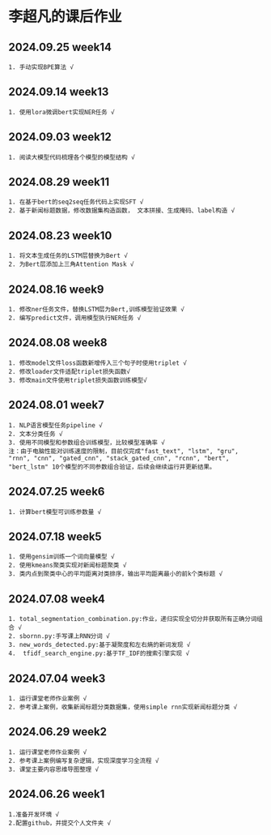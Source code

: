 # 李超凡的课后作业

## 2024.09.25 week14
    1. 手动实现BPE算法 √

## 2024.09.14 week13
    1. 使用lora微调bert实现NER任务 √
    
## 2024.09.03 week12
    1. 阅读大模型代码梳理各个模型的模型结构 √

## 2024.08.29 week11
    1. 在基于bert的seq2seq任务代码上实现SFT √
    2. 基于新闻标题数据，修改数据集构造函数， 文本拼接、生成掩码、label构造 √

## 2024.08.23 week10
    1. 将文本生成任务的LSTM层替换为Bert √
    2. 为Bert层添加上三角Attention Mask √

## 2024.08.16 week9
    1. 修改ner任务文件，替换LSTM层为Bert,训练模型验证效果 √
    2. 编写predict文件，调用模型执行NER任务 √

## 2024.08.08 week8
    1. 修改model文件loss函数新增传入三个句子时使用triplet √
    2. 修改loader文件适配triplet损失函数√
    3. 修改main文件使用triplet损失函数训练模型√

## 2024.08.01 week7
    1. NLP语言模型任务pipeline √
    2. 文本分类任务 √
    3. 使用不同模型和参数组合训练模型，比较模型准确率 √
    注：由于电脑性能对训练速度的限制，目前仅完成"fast_text", "lstm", "gru", "rnn", "cnn", "gated_cnn", "stack_gated_cnn", "rcnn", "bert", "bert_lstm" 10个模型的不同参数组合验证，后续会继续运行并更新结果。

## 2024.07.25 week6
    1. 计算bert模型可训练参数量 √

## 2024.07.18 week5
    1. 使用gensim训练一个词向量模型 √
    2. 使用kmeans聚类实现对新闻标题聚类 √
    3. 类内点到聚类中心的平均距离对类排序，输出平均距离最小的前k个类标题 √


## 2024.07.08 week4
    1. total_segmentation_combination.py:作业，递归实现全切分并获取所有正确分词组合 √
    2. sbornn.py:手写课上RNN分词 √
    3. new_words_detected.py:基于凝聚度和左右熵的新词发现 √
    4.  tfidf_search_engine.py:基于TF_IDF的搜索引擎实现 √


## 2024.07.04 week3
    1. 运行课堂老师作业案例 √
    2. 参考课上案例，收集新闻标题分类数据集，使用simple rnn实现新闻标题分类 √


## 2024.06.29 week2
    1. 运行课堂老师作业案例 √
    2. 参考课上案例编写复杂逻辑，实现深度学习全流程 √
    3. 课堂主要内容思维导图整理 √


## 2024.06.26 week1
    1.准备开发环境 √
    2.配置github，并提交个人文件夹 √
